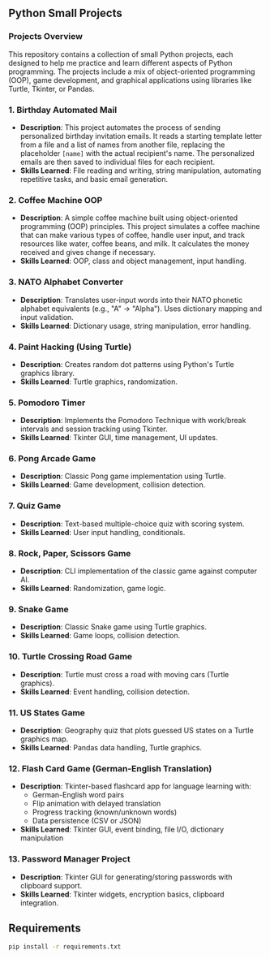 ## **Python Small Projects**  

### **Projects Overview**  

This repository contains a collection of small Python projects, each designed to help me practice and learn different aspects of Python programming. The projects include a mix of object-oriented programming (OOP), game development, and graphical applications using libraries like Turtle, Tkinter, or Pandas.  

### **1. Birthday Automated Mail**  
- **Description**: This project automates the process of sending personalized birthday invitation emails. It reads a starting template letter from a file and a list of names from another file, replacing the placeholder `[name]` with the actual recipient's name. The personalized emails are then saved to individual files for each recipient.  
- **Skills Learned**: File reading and writing, string manipulation, automating repetitive tasks, and basic email generation.  

### **2. Coffee Machine OOP**  
- **Description**: A simple coffee machine built using object-oriented programming (OOP) principles. This project simulates a coffee machine that can make various types of coffee, handle user input, and track resources like water, coffee beans, and milk. It calculates the money received and gives change if necessary.  
- **Skills Learned**: OOP, class and object management, input handling.  

### **3. NATO Alphabet Converter**  
- **Description**: Translates user-input words into their NATO phonetic alphabet equivalents (e.g., "A" → "Alpha"). Uses dictionary mapping and input validation.  
- **Skills Learned**: Dictionary usage, string manipulation, error handling.  

### **4. Paint Hacking (Using Turtle)**  
- **Description**: Creates random dot patterns using Python's Turtle graphics library.  
- **Skills Learned**: Turtle graphics, randomization.  

### **5. Pomodoro Timer**  
- **Description**: Implements the Pomodoro Technique with work/break intervals and session tracking using Tkinter.  
- **Skills Learned**: Tkinter GUI, time management, UI updates.  

### **6. Pong Arcade Game**  
- **Description**: Classic Pong game implementation using Turtle.  
- **Skills Learned**: Game development, collision detection.  

### **7. Quiz Game**  
- **Description**: Text-based multiple-choice quiz with scoring system.  
- **Skills Learned**: User input handling, conditionals.  

### **8. Rock, Paper, Scissors Game**  
- **Description**: CLI implementation of the classic game against computer AI.  
- **Skills Learned**: Randomization, game logic.  

### **9. Snake Game**  
- **Description**: Classic Snake game using Turtle graphics.  
- **Skills Learned**: Game loops, collision detection.  

### **10. Turtle Crossing Road Game**  
- **Description**: Turtle must cross a road with moving cars (Turtle graphics).  
- **Skills Learned**: Event handling, collision detection.  

### **11. US States Game**  
- **Description**: Geography quiz that plots guessed US states on a Turtle graphics map.  
- **Skills Learned**: Pandas data handling, Turtle graphics.  

### **12. Flash Card Game (German-English Translation)**  
- **Description**: Tkinter-based flashcard app for language learning with:  
  - German-English word pairs  
  - Flip animation with delayed translation  
  - Progress tracking (known/unknown words)  
  - Data persistence (CSV or JSON)  
- **Skills Learned**: Tkinter GUI, event binding, file I/O, dictionary manipulation  

### **13. Password Manager Project**  
- **Description**: Tkinter GUI for generating/storing passwords with clipboard support.  
- **Skills Learned**: Tkinter widgets, encryption basics, clipboard integration.  

## **Requirements**  
```sh
pip install -r requirements.txt
```